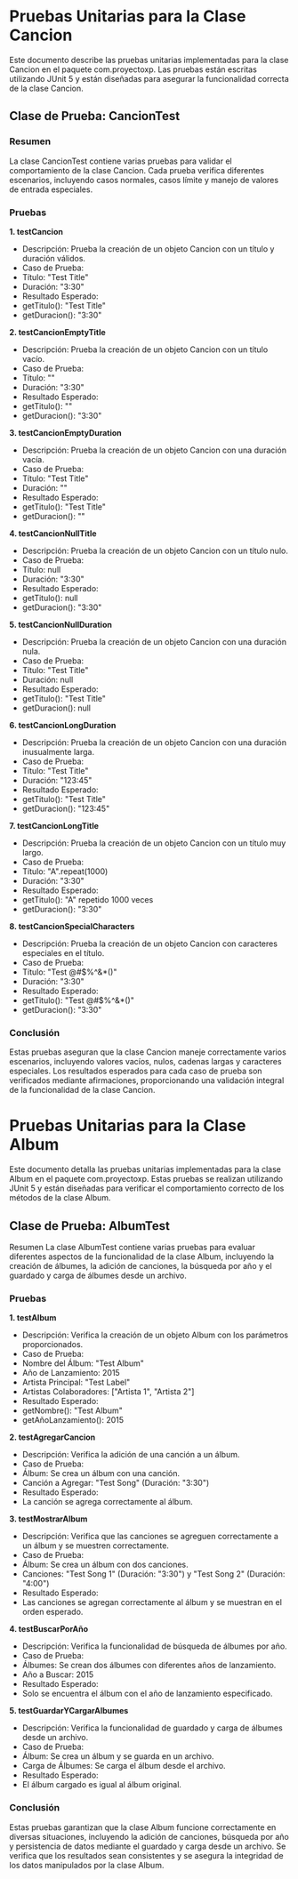 # Pruebas Unitarias para la Clase Cancion
Este documento describe las pruebas unitarias implementadas para la clase Cancion en el paquete com.proyectoxp. Las pruebas están escritas utilizando JUnit 5 y están diseñadas para asegurar la funcionalidad correcta de la clase Cancion.

## Clase de Prueba: CancionTest
### Resumen
La clase CancionTest contiene varias pruebas para validar el comportamiento de la clase Cancion. Cada prueba verifica diferentes escenarios, incluyendo casos normales, casos límite y manejo de valores de entrada especiales.

### Pruebas
**1. testCancion**
- Descripción: Prueba la creación de un objeto Cancion con un título y duración válidos.
- Caso de Prueba:
- Título: "Test Title"
- Duración: "3:30"
- Resultado Esperado:
- getTitulo(): "Test Title"
- getDuracion(): "3:30"

**2. testCancionEmptyTitle**
- Descripción: Prueba la creación de un objeto Cancion con un título vacío.
- Caso de Prueba:
- Título: ""
- Duración: "3:30"
- Resultado Esperado:
- getTitulo(): ""
- getDuracion(): "3:30"

**3. testCancionEmptyDuration**
- Descripción: Prueba la creación de un objeto Cancion con una duración vacía.
- Caso de Prueba:
- Título: "Test Title"
- Duración: ""
- Resultado Esperado:
- getTitulo(): "Test Title"
- getDuracion(): ""

**4. testCancionNullTitle**
- Descripción: Prueba la creación de un objeto Cancion con un título nulo.
- Caso de Prueba:
- Título: null
- Duración: "3:30"
- Resultado Esperado:
- getTitulo(): null
- getDuracion(): "3:30"

**5. testCancionNullDuration**
- Descripción: Prueba la creación de un objeto Cancion con una duración nula.
- Caso de Prueba:
- Título: "Test Title"
- Duración: null
- Resultado Esperado:
- getTitulo(): "Test Title"
- getDuracion(): null

**6. testCancionLongDuration**
- Descripción: Prueba la creación de un objeto Cancion con una duración inusualmente larga.
- Caso de Prueba:
- Título: "Test Title"
- Duración: "123:45"
- Resultado Esperado:
- getTitulo(): "Test Title"
- getDuracion(): "123:45"

**7. testCancionLongTitle**
- Descripción: Prueba la creación de un objeto Cancion con un título muy largo.
- Caso de Prueba:
- Título: "A".repeat(1000)
- Duración: "3:30"
- Resultado Esperado:
- getTitulo(): "A" repetido 1000 veces
- getDuracion(): "3:30"

**8. testCancionSpecialCharacters**
- Descripción: Prueba la creación de un objeto Cancion con caracteres especiales en el título.
- Caso de Prueba:
- Título: "Test @#$%^&*()"
- Duración: "3:30"
- Resultado Esperado:
- getTitulo(): "Test @#$%^&*()"
- getDuracion(): "3:30"

### Conclusión
Estas pruebas aseguran que la clase Cancion maneje correctamente varios escenarios, incluyendo valores vacíos, nulos, cadenas largas y caracteres especiales. Los resultados esperados para cada caso de prueba son verificados mediante afirmaciones, proporcionando una validación integral de la funcionalidad de la clase Cancion.

# Pruebas Unitarias para la Clase Album
Este documento detalla las pruebas unitarias implementadas para la clase Album en el paquete com.proyectoxp. Estas pruebas se realizan utilizando JUnit 5 y están diseñadas para verificar el comportamiento correcto de los métodos de la clase Album.

## Clase de Prueba: AlbumTest
Resumen
La clase AlbumTest contiene varias pruebas para evaluar diferentes aspectos de la funcionalidad de la clase Album, incluyendo la creación de álbumes, la adición de canciones, la búsqueda por año y el guardado y carga de álbumes desde un archivo.

### Pruebas
**1. testAlbum**
- Descripción: Verifica la creación de un objeto Album con los parámetros proporcionados.
- Caso de Prueba:
- Nombre del Álbum: "Test Album"
- Año de Lanzamiento: 2015
- Artista Principal: "Test Label"
- Artistas Colaboradores: ["Artista 1", "Artista 2"]
- Resultado Esperado:
- getNombre(): "Test Album"
- getAñoLanzamiento(): 2015

**2. testAgregarCancion**
- Descripción: Verifica la adición de una canción a un álbum.
- Caso de Prueba:
- Álbum: Se crea un álbum con una canción.
- Canción a Agregar: "Test Song" (Duración: "3:30")
- Resultado Esperado:
- La canción se agrega correctamente al álbum.

**3. testMostrarAlbum**
- Descripción: Verifica que las canciones se agreguen correctamente a un álbum y se muestren correctamente.
- Caso de Prueba:
- Álbum: Se crea un álbum con dos canciones.
- Canciones: "Test Song 1" (Duración: "3:30") y "Test Song 2" (Duración: "4:00")
- Resultado Esperado:
- Las canciones se agregan correctamente al álbum y se muestran en el orden esperado.

**4. testBuscarPorAño**
- Descripción: Verifica la funcionalidad de búsqueda de álbumes por año.
- Caso de Prueba:
- Álbumes: Se crean dos álbumes con diferentes años de lanzamiento.
- Año a Buscar: 2015
- Resultado Esperado:
- Solo se encuentra el álbum con el año de lanzamiento especificado.

**5. testGuardarYCargarAlbumes**
- Descripción: Verifica la funcionalidad de guardado y carga de álbumes desde un archivo.
- Caso de Prueba:
- Álbum: Se crea un álbum y se guarda en un archivo.
- Carga de Álbumes: Se carga el álbum desde el archivo.
- Resultado Esperado:
- El álbum cargado es igual al álbum original.

### Conclusión
Estas pruebas garantizan que la clase Album funcione correctamente en diversas situaciones, incluyendo la adición de canciones, búsqueda por año y persistencia de datos mediante el guardado y carga desde un archivo. Se verifica que los resultados sean consistentes y se asegura la integridad de los datos manipulados por la clase Album.